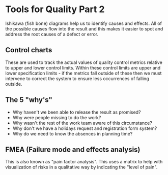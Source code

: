 # Tools for Quality Part 2
Ishikawa (fish bone) diagrams help us to identify causes and effects. All of the possible causes flow into the result and this makes it easier to spot and address the root causes of a defect or error.

## Control charts
These are used to track the actual values of quality control metrics relative to upper and lower control limits. Within these control limits are upper and lower specification limits - if the metrics fall outside of these then we must intervene to correct the system to ensure less occurrences of falling outside.

## The 5 "why's"
- Why haven't we been able to release the result as promised?
- Why were people missing to do the work?
- Why wasn't the rest of the work team aware of this circumstance?
- Why don't we have a holidays request and registration form system?
- Why do we need to know the absences in planning time?

## FMEA (Failure mode and effects analysis)
This is also known as "pain factor analysis". This uses a matrix to help with visualization of risks in a qualitative way by indicating the "level of pain".
